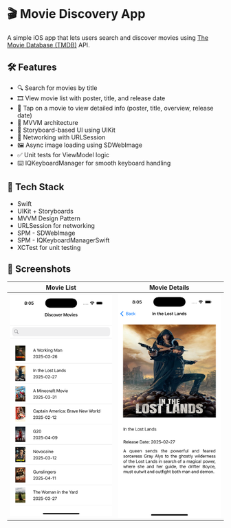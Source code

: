 # 🎬 Movie Discovery App

A simple iOS app that lets users search and discover movies using [The Movie Database (TMDB)](https://www.themoviedb.org/) API.

## 🛠 Features

- 🔍 Search for movies by title
- 🎞 View movie list with poster, title, and release date
- 📄 Tap on a movie to view detailed info (poster, title, overview, release date)
- 🧠 MVVM architecture
- 🧩 Storyboard-based UI using UIKit
- 📡 Networking with URLSession
- 🖼 Async image loading using SDWebImage
- ✅ Unit tests for ViewModel logic
- ⌨️ IQKeyboardManager for smooth keyboard handling

## 🧱 Tech Stack

- Swift
- UIKit + Storyboards
- MVVM Design Pattern
- URLSession for networking
- SPM - SDWebImage
- SPM - IQKeyboardManagerSwift
- XCTest for unit testing

## 📸 Screenshots

| Movie List | Movie Details |
|------------|---------------|
| ![Movie List](movie_list.png) | ![Movie Detail](movie_detail.png) |
